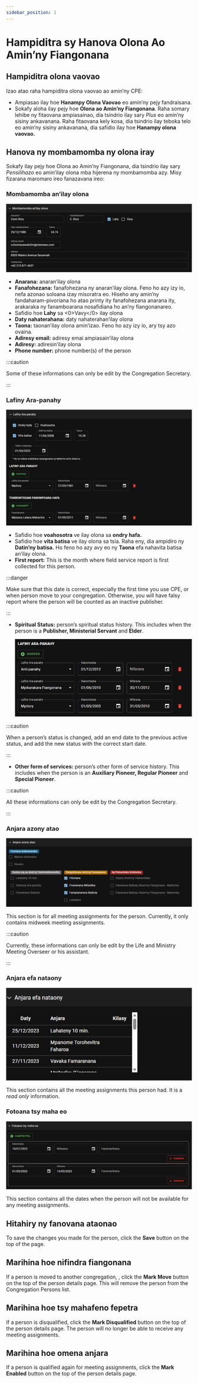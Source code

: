```yaml
---
sidebar_position: 1
---
```


# Hampiditra sy Hanova Olona Ao Amin’ny Fiangonana

## Hampiditra olona vaovao

Izao atao raha hampiditra olona vaovao ao amin’ny CPE:

- Ampiasao ilay hoe **Hanampy Olona Vaovao** eo amin’ny pejy fandraisana.
- Sokafy aloha ilay pejy hoe **Olona ao Amin’ny Fiangonana**. Raha somary lehibe ny fitaovana ampiasainao, dia tsindrio ilay sary _Plus_ eo amin’ny sisiny ankavanana. Raha fitaovana kely kosa, dia tsindrio ilay teboka telo eo amin’ny sisiny ankavanana, dia safidio ilay hoe **Hanampy olona vaovao.**

## Hanova ny mombamomba ny olona iray

Sokafy ilay pejy hoe Olona ao Amin’ny Fiangonana, dia tsindrio ilay sary _Pensilihazo_ eo amin’ilay olona mba hijerena ny mombamomba azy. Misy fizarana maromaro ireo fanazavana ireo:

### Mombamomba an’ilay olona

![Mombamomba an’ilay olona](./person_basic.png)

- **Anarana:** anaran’ilay olona
- **Fanafohezana:** fanafohezana ny anaran’ilay olona. Feno ho azy izy io, nefa azonao soloana izay misoratra eo. Hiseho any amin’ny fandaharam-pivoriana ho atao printy ity fanafohezana anarana ity, arakaraka ny fanamboarana nosafidiana ho an’ny fiangonanareo.
- Safidio hoe **Lahy** sa <0>Vavy</0> ilay olona
- **Daty nahaterahana:** daty nahaterahan’ilay olona
- **Taona:** taonan’ilay olona amin’izao. Feno ho azy izy io, ary tsy azo ovaina.
- **Adiresy email:** adiresy emai ampiasain’ilay olona
- **Adiresy:** adiresin’ilay olona
- **Phone number:** phone number(s) of the person

:::caution

Some of these informations can only be edit by the Congregation Secretary.

:::

### Lafiny Ara-panahy

![Person Spiritual Status Main](./person_spiritual_status_main.png)

- Safidio hoe **voahosotra** ve ilay olona sa **ondry hafa.**
- Safidio hoe **vita batisa** ve ilay olona sa tsia. Raha eny, dia ampidiro ny **Datin’ny batisa.** Ho feno ho azy avy eo ny **Taona** efa nahavita batisa an’ilay olona.
- **First report:** This is the month where field service report is first collected for this person.

:::danger

Make sure that this date is correct, especially the first time you use CPE, or when person move to your congregation. Otherwise, you will have falsy report where the person will be counted as an inactive publisher.

:::

- **Spiritual Status:** person’s spiritual status history. This includes when the person is a **Publisher, Ministerial Servant** and **Elder**.

  ![Person Spiritual Status](./person_spiritual_status.png)

:::caution

When a person’s status is changed, add an end date to the previous active status, and add the new status with the correct start date.

:::

- **Other form of services:** person’s other form of service history. This includes when the person is an **Auxiliary Pioneer, Regular Pioneer** and **Special Pioneer**.

:::caution

All these informations can only be edit by the Congregation Secretary.

:::

### Anjara azony atao

![Person Assignments](./person_assignments.png)

This section is for all meeting assignments for the person. Currently, it only contains midweek meeting assignments.

:::caution

Currently, these informations can only be edit by the Life and Ministry Meeting Overseer or his assistant.

:::

### Anjara efa nataony

![Person Assignments History](./person_assignments_history.png)

This section contains all the meeting assignments this person had. It is a _read only_ information.

### Fotoana tsy maha eo

![Person Time Away](./person_time_away.png)

This section contains all the dates when the person will not be available for any meeting assignments.

## Hitahiry ny fanovana ataonao

To save the changes you made for the person, click the **Save** button on the top of the page.

## Marihina hoe nifindra fiangonana

If a person is moved to another congregation, , click the **Mark Move** button on the top of the person details page. This will remove the person from the Congregation Persons list.

## Marihina hoe tsy mahafeno fepetra

If a person is disqualified, click the **Mark Disqualified** button on the top of the person details page. The person will no longer be able to receive any meeting assignments.

## Marihina hoe omena anjara

If a person is qualified again for meeting assignments, click the **Mark Enabled** button on the top of the person details page.
